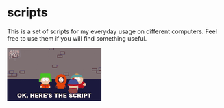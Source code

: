 # scripts

This is a set of scripts for my everyday usage on different computers. Feel free to use them if you will find something useful.

![Script Gif - South Park Movie](./script.gif)
